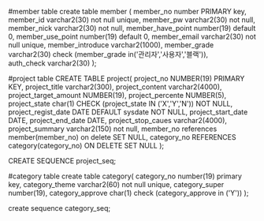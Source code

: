 #member table
create table member (
member_no number PRIMARY key,
member_id varchar2(30) not null unique,
member_pw varchar2(30) not null,
member_nick varchar2(30) not null,
member_have_point number(19) default 0,
member_use_point number(19) default 0,
member_email varchar2(30) not null unique,
member_introduce varchar2(1000),
member_grade varchar2(30) check (member_grade in('관리자','사용자','블랙')),   
auth_check varchar2(30)
);

#project table
CREATE TABLE project(
project_no NUMBER(19) PRIMARY KEY,
project_title varchar2(300),
project_content varchar2(4000),
project_target_amount NUMBER(19),
project_percente NUMBER(5),
project_state char(1) CHECK (project_state IN ('X','Y','N')) NOT NULL,
project_regist_date DATE DEFAULT sysdate NOT NULL,
project_start_date DATE,
project_end_date DATE,
project_stop_caues varchar2(4000),
project_summary varchar2(150) not null,
member_no references member(member_no) on delete SET NULL,
category_no REFERENCES category(category_no) ON DELETE SET NULL
);

CREATE SEQUENCE project_seq;


#category table
create table category(
category_no number(19) primary key,
category_theme varchar2(60) not null unique,
category_super number(19),
category_approve char(1) check (category_approve in ('Y'))
);

create sequence category_seq;